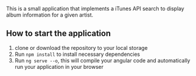 This is a small application that implements a iTunes API search to display album information for a given artist.

## How to start the application
1. clone or download the repository to your local storage
2. Run `npm install` to install necessary dependencies
3. Run `ng serve --o`, this will compile your angular code and automatically run your application in your browser